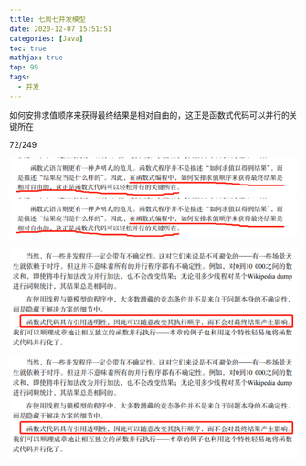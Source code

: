 ```yaml
---
title: 七周七并发模型
date: 2020-12-07 15:51:51
categories: [Java]
toc: true
mathjax: true
top: 99
tags:
  - 并发
---
```


如何安排求值顺序来获得最终结果是相对自由的，这正是函数式代码可以并行的关键所在

<!-- more -->

72/249

![](/images/七周七并发模型/1.bmp)
![](七周七并发模型/1.bmp)

![](/images/七周七并发模型/2.bmp)
![](七周七并发模型/2.bmp)